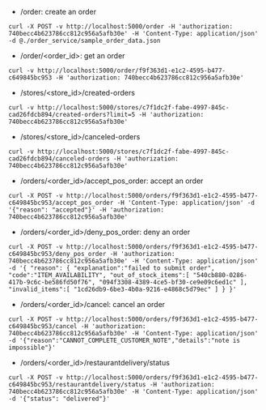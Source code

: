 * /order: create an order
```
curl -X POST -v http://localhost:5000/order -H 'authorization: 740becc4b623786cc812c956a5afb30e' -H 'Content-Type: application/json' -d @./order_service/sample_order_data.json
```

* /order/<order_id>: get an order
```
curl -v http://localhost:5000/order/f9f363d1-e1c2-4595-b477-c649845bc953 -H 'authorization: 740becc4b623786cc812c956a5afb30e'
```

* /stores/<store_id>/created-orders
```
curl -v http://localhost:5000/stores/c7f1dc2f-fabe-4997-845c-cad26fdcb894/created-orders?limit=5 -H 'authorization: 740becc4b623786cc812c956a5afb30e'
```

* /stores/<store_id>/canceled-orders
```
curl -v http://localhost:5000/stores/c7f1dc2f-fabe-4997-845c-cad26fdcb894/canceled-orders -H 'authorization: 740becc4b623786cc812c956a5afb30e'
```

* /orders/<order_id>/accept_pos_order: accept an order
```
curl -X POST -v http://localhost:5000/orders/f9f363d1-e1c2-4595-b477-c649845bc953/accept_pos_order -H 'Content-Type: application/json' -d '{"reason": "accepted"}' -H 'authorization: 740becc4b623786cc812c956a5afb30e'
```

* /orders/<order_id>/deny_pos_order: deny an order
```
curl -X POST -v http://localhost:5000/orders/f9f363d1-e1c2-4595-b477-c649845bc953/deny_pos_order -H 'authorization: 740becc4b623786cc812c956a5afb30e' -H 'Content-Type: application/json' -d '{ "reason": { "explanation":"failed to submit order", "code":"ITEM_AVAILABILITY", "out_of_stock_items":[ "540cb880-0286-417b-9c6c-be586fd50f76", "094f3308-4389-4ce5-bf30-ce9e09c6ed1c" ], "invalid_items":[ "1cd26db9-6be3-4b0a-9216-e4868c5d79ec" ] } }'
```

* /orders/<order_id>/cancel: cancel an order
```
curl -X POST -v http://localhost:5000/orders/f9f363d1-e1c2-4595-b477-c649845bc953/cancel -H 'authorization: 740becc4b623786cc812c956a5afb30e' -H 'Content-Type: application/json' -d '{"reason":"CANNOT_COMPLETE_CUSTOMER_NOTE","details":"note is impossible"}'
```

* /orders/<order_id>/restaurantdelivery/status
```
curl -X POST -v http://localhost:5000/orders/f9f363d1-e1c2-4595-b477-c649845bc953/restaurantdelivery/status -H 'authorization: 740becc4b623786cc812c956a5afb30e' -H 'Content-Type: application/json' -d '{"status": "delivered"}'
```